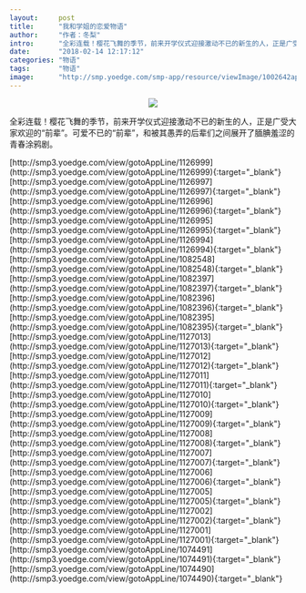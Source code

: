```yaml
---
layout:     post
title:      "我和学姐的恋爱物语"
author:     "作者：冬梨"
intro:      "全彩连载！樱花飞舞的季节，前来开学仪式迎接激动不已的新生的人，正是广受大家欢迎的“前辈”。可爱不已的“前辈”，和被其愚弄的后辈们之间展开了腼腆羞涩的青春涂鸦剧。"
date:       "2018-02-14 12:17:12"
categories: "物语"
tags:       "物语"
image:      "http://smp.yoedge.com/smp-app/resource/viewImage/1002642appline.png"
---
```

<div style="text-align: center">
<p><img src="http://smp.yoedge.com/smp-app/resource/viewImage/1002642appline.png"/></p>
</div>
<p class="post-meta">
<span>全彩连载！樱花飞舞的季节，前来开学仪式迎接激动不已的新生的人，正是广受大家欢迎的“前辈”。可爱不已的“前辈”，和被其愚弄的后辈们之间展开了腼腆羞涩的青春涂鸦剧。</span>
</p>
[http://smp3.yoedge.com/view/gotoAppLine/1126999](http://smp3.yoedge.com/view/gotoAppLine/1126999){:target="_blank"}
[http://smp3.yoedge.com/view/gotoAppLine/1126997](http://smp3.yoedge.com/view/gotoAppLine/1126997){:target="_blank"}
[http://smp3.yoedge.com/view/gotoAppLine/1126996](http://smp3.yoedge.com/view/gotoAppLine/1126996){:target="_blank"}
[http://smp3.yoedge.com/view/gotoAppLine/1126995](http://smp3.yoedge.com/view/gotoAppLine/1126995){:target="_blank"}
[http://smp3.yoedge.com/view/gotoAppLine/1126994](http://smp3.yoedge.com/view/gotoAppLine/1126994){:target="_blank"}
[http://smp3.yoedge.com/view/gotoAppLine/1082548](http://smp3.yoedge.com/view/gotoAppLine/1082548){:target="_blank"}
[http://smp3.yoedge.com/view/gotoAppLine/1082397](http://smp3.yoedge.com/view/gotoAppLine/1082397){:target="_blank"}
[http://smp3.yoedge.com/view/gotoAppLine/1082396](http://smp3.yoedge.com/view/gotoAppLine/1082396){:target="_blank"}
[http://smp3.yoedge.com/view/gotoAppLine/1082395](http://smp3.yoedge.com/view/gotoAppLine/1082395){:target="_blank"}
[http://smp3.yoedge.com/view/gotoAppLine/1127013](http://smp3.yoedge.com/view/gotoAppLine/1127013){:target="_blank"}
[http://smp3.yoedge.com/view/gotoAppLine/1127012](http://smp3.yoedge.com/view/gotoAppLine/1127012){:target="_blank"}
[http://smp3.yoedge.com/view/gotoAppLine/1127011](http://smp3.yoedge.com/view/gotoAppLine/1127011){:target="_blank"}
[http://smp3.yoedge.com/view/gotoAppLine/1127010](http://smp3.yoedge.com/view/gotoAppLine/1127010){:target="_blank"}
[http://smp3.yoedge.com/view/gotoAppLine/1127009](http://smp3.yoedge.com/view/gotoAppLine/1127009){:target="_blank"}
[http://smp3.yoedge.com/view/gotoAppLine/1127008](http://smp3.yoedge.com/view/gotoAppLine/1127008){:target="_blank"}
[http://smp3.yoedge.com/view/gotoAppLine/1127007](http://smp3.yoedge.com/view/gotoAppLine/1127007){:target="_blank"}
[http://smp3.yoedge.com/view/gotoAppLine/1127006](http://smp3.yoedge.com/view/gotoAppLine/1127006){:target="_blank"}
[http://smp3.yoedge.com/view/gotoAppLine/1127005](http://smp3.yoedge.com/view/gotoAppLine/1127005){:target="_blank"}
[http://smp3.yoedge.com/view/gotoAppLine/1127002](http://smp3.yoedge.com/view/gotoAppLine/1127002){:target="_blank"}
[http://smp3.yoedge.com/view/gotoAppLine/1127001](http://smp3.yoedge.com/view/gotoAppLine/1127001){:target="_blank"}
[http://smp3.yoedge.com/view/gotoAppLine/1074491](http://smp3.yoedge.com/view/gotoAppLine/1074491){:target="_blank"}
[http://smp3.yoedge.com/view/gotoAppLine/1074490](http://smp3.yoedge.com/view/gotoAppLine/1074490){:target="_blank"}



